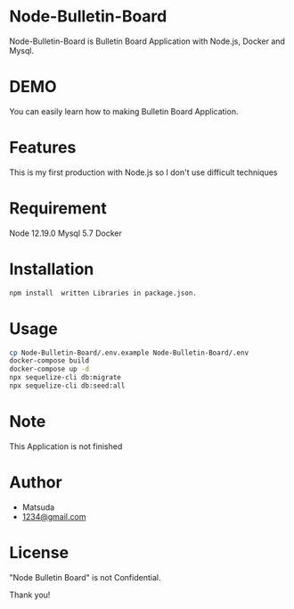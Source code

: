 # Node-Bulletin-Board

Node-Bulletin-Board is Bulletin Board Application with Node.js, Docker and Mysql.

# DEMO

You can easily learn how to making Bulletin Board Application.

# Features

This is my first production with Node.js so I don't use difficult techniques

# Requirement

Node 12.19.0
Mysql 5.7
Docker

# Installation

```bash
npm install  written Libraries in package.json.
```

# Usage

```bash
cp Node-Bulletin-Board/.env.example Node-Bulletin-Board/.env
docker-compose build
docker-compose up -d
npx sequelize-cli db:migrate 
npx sequelize-cli db:seed:all
```

# Note

This Application is not finished

# Author

- Matsuda
- 1234@gmail.com

# License

"Node Bulletin Board" is not Confidential.

Thank you!
